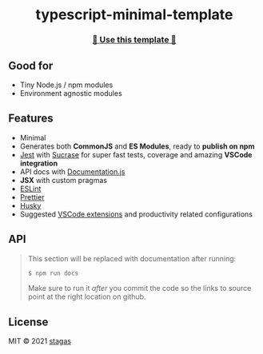 <h1 align="center">typescript-minimal-template</h1>

<h3 align="center"><a href="https://github.com/stagas/typescript-minimal-template/generate">🥁 Use this template 🥁</a></h2>

## Good for

- Tiny Node.js / npm modules
- Environment agnostic modules

## Features

- Minimal
- Generates both **CommonJS** and **ES Modules**, ready to **publish on npm**
- [Jest](https://jestjs.io/) with [Sucrase](https://github.com/alangpierce/sucrase/) for super fast tests, coverage and amazing **VSCode integration**
- API docs with [Documentation.js](http://documentation.js.org/)
- **JSX** with custom pragmas
- [ESLint](https://eslint.org/)
- [Prettier](https://prettier.io/)
- [Husky](https://typicode.github.io/husky/)
- Suggested [VSCode extensions](https://marketplace.visualstudio.com/vscode) and productivity related configurations

## API

> This section will be replaced with documentation after running:
>
> ```sh
> $ npm run docs
> ```
>
> Make sure to run it _after_ you commit the code so the links to source point at the right location on github.

## License

MIT © 2021
[stagas](https://github.com/stagas)
